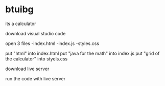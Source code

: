 # btuibg
its a calculator


download visual studio code


open 3 files
-index.html
-index.js
-styles.css


put "html" into index.html
put "java for the math" into index.js
put "grid of the calculator" into styels.css


download live server

run the code with live server
